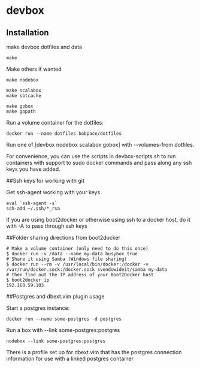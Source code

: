 # devbox

## Installation

make devbox dotfiles and data

```
make
```

Make others if wanted

```
make nodebox

make scalabox
make sbtcache

make gobox
make gopath
```

Run a volume container for the dotfiles:

    docker run --name dotfiles bobpace/dotfiles

Run one of [devbox nodebox scalabox gobox] with --volumes-from dotfiles.

For convenience, you can use the scripts in devbox-scripts.sh to run containers with support to sudo docker commands and pass along any ssh keys you have added.

##Ssh keys for working with git

Get ssh-agent working with your keys

    eval `ssh-agent -s`
    ssh-add ~/.ssh/*_rsa

If you are using boot2docker or otherwise using ssh to a docker host, do it with -A to pass through ssh keys

##Folder sharing directions from boot2docker

    # Make a volume container (only need to do this once)
    $ docker run -v /data --name my-data busybox true
    # Share it using Samba (Windows file sharing)
    $ docker run --rm -v /usr/local/bin/docker:/docker -v /var/run/docker.sock:/docker.sock svendowideit/samba my-data
    # then find out the IP address of your Boot2Docker host
    $ boot2docker ip
    192.168.59.103

##Postgres and dbext.vim plugin usage

Start a postgres instance:

    docker run --name some-postgres -d postgres

Run a box with --link some-postgres:postgres

    nodebox --link some-postgres:postgres

There is a profile set up for dbext.vim that has the postgres connection information for use with a linked postgres container

